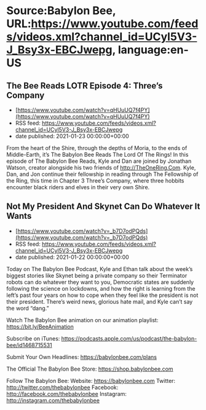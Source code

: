 # Source:Babylon Bee, URL:https://www.youtube.com/feeds/videos.xml?channel_id=UCyl5V3-J_Bsy3x-EBCJwepg, language:en-US

## The Bee Reads LOTR Episode 4: Three’s Company
 - [https://www.youtube.com/watch?v=qHUuUQ7f4PY](https://www.youtube.com/watch?v=qHUuUQ7f4PY)
 - RSS feed: https://www.youtube.com/feeds/videos.xml?channel_id=UCyl5V3-J_Bsy3x-EBCJwepg
 - date published: 2021-01-23 00:00:00+00:00

From the heart of the Shire, through the depths of Moria, to the ends of Middle-Earth, it’s The Babylon Bee Reads The Lord Of The Rings! In this episode of The Babylon Bee Reads, Kyle and Dan are joined by Jonathan Watson, creator alongside his two friends of http://TheOneRing.Com. Kyle, Dan, and Jon continue their fellowship in reading through The Fellowship of the Ring, this time in Chapter 3 Three’s Company, where three hobbits encounter black riders and elves in their very own Shire.

## Not My President And Skynet Can Do Whatever It Wants
 - [https://www.youtube.com/watch?v=_b7D7odPQds](https://www.youtube.com/watch?v=_b7D7odPQds)
 - RSS feed: https://www.youtube.com/feeds/videos.xml?channel_id=UCyl5V3-J_Bsy3x-EBCJwepg
 - date published: 2021-01-22 00:00:00+00:00

Today on The Babylon Bee Podcast, Kyle and Ethan talk about the week’s biggest stories like Skynet being a private company so their Terminator robots can do whatever they want to you, Democratic states are suddenly following the science on lockdowns, and how the right is learning from the left’s past four years on how to cope when they feel like the president is not their president. There’s weird news, glorious hate mail, and Kyle can’t say the word “dang.”

Watch The Babylon Bee animation on our animation playlist: https://bit.ly/BeeAnimation  

Subscribe on iTunes: https://podcasts.apple.com/us/podcast/the-babylon-bee/id1468715531

Submit Your Own Headlines: https://babylonbee.com/plans

The Official The Babylon Bee Store: https://shop.babylonbee.com

Follow The Babylon Bee:
Website: https://babylonbee.com
Twitter: http://twitter.com/thebabylonbee
Facebook: http://facebook.com/thebabylonbee
Instagram: http://instagram.com/thebabylonbee

